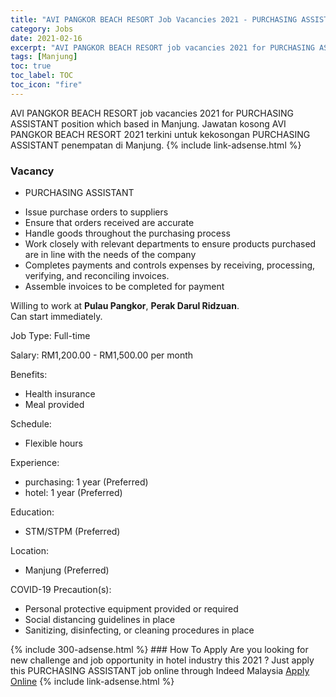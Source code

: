```yaml
---
title: "AVI PANGKOR BEACH RESORT Job Vacancies 2021 - PURCHASING ASSISTANT" 
category: Jobs 
date: 2021-02-16 
excerpt: "AVI PANGKOR BEACH RESORT job vacancies 2021 for PURCHASING ASSISTANT position which based in Manjung. Jawatan kosong AVI PANGKOR BEACH RESORT 2021 terkini untuk kekosongan PURCHASING ASSISTANT penempatan di Manjung" 
tags: [Manjung] 
toc: true 
toc_label: TOC 
toc_icon: "fire" 
--- 
```


AVI PANGKOR BEACH RESORT job vacancies 2021 for PURCHASING ASSISTANT position which based in Manjung. Jawatan kosong AVI PANGKOR BEACH RESORT 2021 terkini untuk kekosongan PURCHASING ASSISTANT penempatan di Manjung. 
{% include link-adsense.html %} 
### Vacancy 
- PURCHASING ASSISTANT 
<div><ul><li>Issue purchase orders to suppliers</li><li>Ensure that orders received are accurate</li><li>Handle goods throughout the purchasing process</li><li>Work closely with relevant departments to ensure products purchased are in line with the needs of the company</li><li>Completes payments and controls expenses by receiving, processing, verifying, and reconciling invoices.</li><li>Assemble invoices to be completed for payment</li></ul><p>Willing to work at <b>Pulau Pangkor</b>, <b>Perak Darul Ridzuan</b>.<br>Can start immediately.</p><p>Job Type: Full-time</p><p>Salary: RM1,200.00 - RM1,500.00 per month</p><p>Benefits:</p><ul><li>Health insurance</li><li>Meal provided</li></ul><p>Schedule:</p><ul><li>Flexible hours</li></ul><p>Experience:</p><ul><li>purchasing: 1 year (Preferred)</li><li>hotel: 1 year (Preferred)</li></ul><p>Education:</p><ul><li>STM/STPM (Preferred)</li></ul><p>Location:</p><ul><li>Manjung (Preferred)</li></ul><p>COVID-19 Precaution(s):</p><ul><li>Personal protective equipment provided or required</li><li>Social distancing guidelines in place</li><li>Sanitizing, disinfecting, or cleaning procedures in place</li></ul></div> 
{% include 300-adsense.html %} 
### How To Apply 
Are you looking for new challenge and job opportunity in hotel industry this 2021 ?
Just apply this PURCHASING ASSISTANT job online through Indeed Malaysia 
<a href="https://malaysia.indeed.com/viewjob?jk=02b00cf17f80751e" class="btn btn--info" target="_blank" rel="nofollow noopenner">Apply Online</a> 
{% include link-adsense.html %} 
